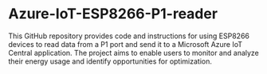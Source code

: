 # Azure-IoT-ESP8266-P1-reader
This GitHub repository provides code and instructions for using ESP8266 devices to read data from a P1 port and send it to a Microsoft Azure IoT Central application. The project aims to enable users to monitor and analyze their energy usage and identify opportunities for optimization.
